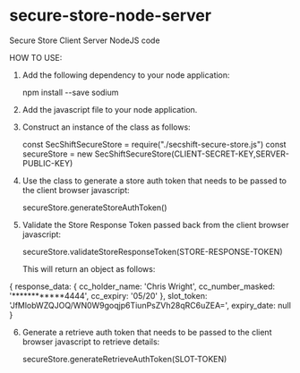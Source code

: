 # secure-store-node-server
Secure Store Client Server NodeJS code

HOW TO USE:

1. Add the following dependency to your node application:

	npm install --save sodium

2. Add the javascript file to your node application.

3. Construct an instance of the class as follows:

	const SecShiftSecureStore = require("./secshift-secure-store.js")
	const secureStore = new SecShiftSecureStore(CLIENT-SECRET-KEY,SERVER-PUBLIC-KEY)

4. Use the class to generate a store auth token that needs to be passed to the client browser javascript:

	secureStore.generateStoreAuthToken()

5. Validate the Store Response Token passed back from the client browser javascript:

	secureStore.validateStoreResponseToken(STORE-RESPONSE-TOKEN)

   This will return an object as follows:

{
  response_data: {
    cc_holder_name: 'Chris Wright',
    cc_number_masked: '************4444',
    cc_expiry: '05/20'
  },
  slot_token: 'JfMlobWZQJOQ/WN0W9goqjp6TiunPsZVh28qRC6uZEA=',
  expiry_date: null
}

6. Generate a retrieve auth token that needs to be passed to the client browser javascript to retrieve details:

	secureStore.generateRetrieveAuthToken(SLOT-TOKEN)



